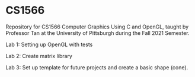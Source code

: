 # CS1566
Repository for CS1566 Computer Graphics Using C and OpenGL, taught by Professor Tan at the University of Pittsburgh during the Fall 2021 Semester.

Lab 1: Setting up OpenGL with tests

Lab 2: Create matrix library

Lab 3: Set up template for future projects and create a basic shape (cone).
